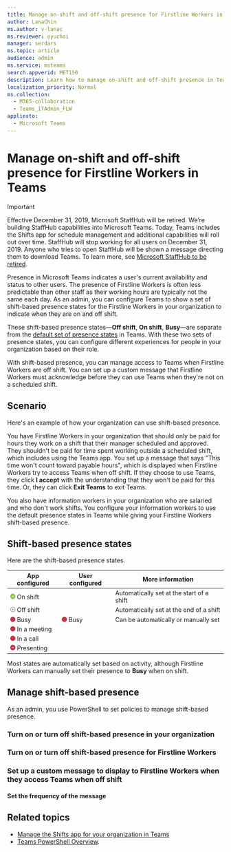 ```yaml
---
title: Manage on-shift and off-shift presence for Firstline Workers in Teams
author: LanaChin
ms.author: v-lanac
ms.reviewer: oyuchoi
manager: serdars
ms.topic: article
audience: admin
ms.service: msteams
search.appverid: MET150
description: Learn how to manage on-shift and off-shift presence in Teams for Firstline Workers in your organization.
localization_priority: Normal
ms.collection: 
  - M365-collaboration
  - Teams_ITAdmin_FLW
appliesto: 
  - Microsoft Teams
---
```


# Manage on-shift and off-shift presence for Firstline Workers in Teams

> [!IMPORTANT]
> Effective December 31, 2019, Microsoft StaffHub will be retired. We’re building StaffHub capabilities into Microsoft Teams. Today, Teams includes the Shifts app for schedule management and additional capabilities will roll out over time. StaffHub will stop working for all users on December 31, 2019. Anyone who tries to open StaffHub will be shown a message directing them to download Teams. To learn more, see [Microsoft StaffHub to be retired](microsoft-staffhub-to-be-retired.md).  

Presence in Microsoft Teams indicates a user's current availability and status to other users. The presence of Firstline Workers is often less predictable than other staff as their working hours are typically not the same each day. As an admin, you can configure Teams to show a set of shift-based presence states for the Firstline Workers in your organization to indicate when they are on and off shift.

These shift-based presence states&mdash;**Off shift**, **On shift**, **Busy**&mdash;are separate from the [default set of presence states](../../presence-admins.md) in Teams. With these two sets of presence states, you can configure different experiences for people in your organization based on their role.

With shift-based presence, you can manage access to Teams when Firstline Workers are off shift. You can set up a custom message that Firstline Workers must acknowledge before they can use Teams when they're not on a scheduled shift.  

## Scenario

Here's an example of how your organization can use shift-based presence.

You have Firstline Workers in your organization that should only be paid for hours they work on a shift that their manager scheduled and approved. They shouldn't be paid for time spent working outside a scheduled shift, which includes using the Teams app. You set up a message that says "This time won't count toward payable hours", which is displayed when Firstline Workers try to access Teams when off shift. If they choose to use Teams, they click **I accept** with the understanding that they won't be paid for this time. Or, they can click **Exit Teams** to exit Teams.

You also have information workers in your organization who are salaried and who don't work shifts. You configure your information workers to use the default presence states in Teams while giving your Firstline Workers shift-based presence.

## Shift-based presence states

Here are the shift-based presence states. 

|App configured |User configured  |More information  |
|---------|---------|---------|
|![Solid green check mark, indicates On shift](../../media/flw-presence-on-shift.png) On shift     |         |Automatically set at the start of a shift         |
|![Gray circle with x, indicates Off shift](../../media/flw-presence-off-shift.png) Off shift     |         |Automatically set at the end of a shift         |
|![Solid red circle, indicates Busy](../../media/flw-presence-busy.png) Busy      | ![Solid red circle, indicates Busy](../../media/flw-presence-busy.png) Busy         |Can be automatically or manually set        |
|![Solid red circle, indicates Busy in a meeting](../../media/flw-presence-busy.png) In a meeting| ||
|![Solid red circle, indicates Busy in a call](../../media/flw-presence-busy.png) In a call| ||
|![Red circle with white line, indicates Presenting](../../media/Presence_DND.png) Presenting|||

Most states are automatically set based on activity, although Firstline Workers can manually set their presence to **Busy** when on shift.

## Manage shift-based presence

As an admin, you use PowerShell to set policies to manage shift-based presence.

### Turn on or turn off shift-based presence in your organization

### Turn on or turn off shift-based presence for Firstline Workers

### Set up a custom message to display to Firstline Workers when they access Teams when off shift

#### Set the frequency of the message
 
## Related topics

- [Manage the Shifts app for your organization in Teams](manage-the-shifts-app-for-your-organization-in-teams.md)
- [Teams PowerShell Overview](../../teams-powershell-overview.md).
